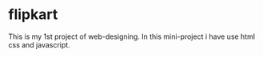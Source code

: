# flipkart
This is my 1st project of web-designing. In this  mini-project i have use html css and javascript.
